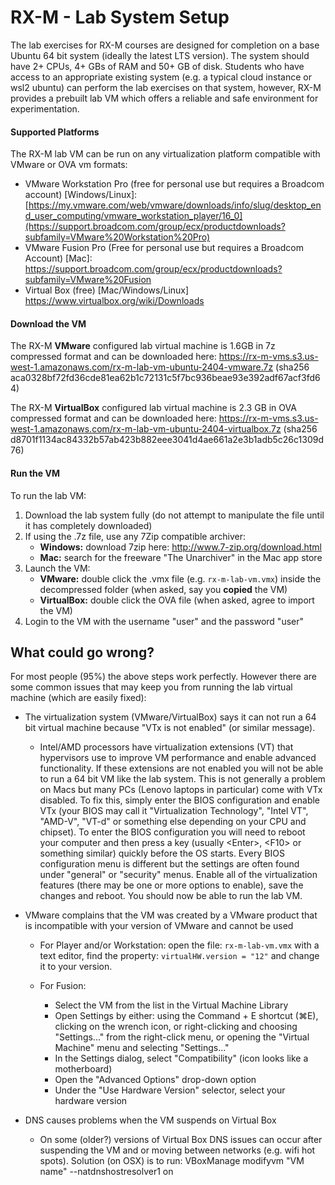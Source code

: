 # RX-M - Lab System Setup

The lab exercises for RX-M courses are designed for completion on a base Ubuntu 64 bit system (ideally the latest LTS
version). The system should have 2+ CPUs, 4+ GBs of RAM and 50+ GB of disk. Students who have access to an appropriate
existing system (e.g. a typical cloud instance or wsl2 ubuntu) can perform the lab exercises on that system, however, 
RX-M provides a prebuilt lab VM which offers a reliable and safe environment for experimentation.


#### Supported Platforms

The RX-M lab VM can be run on any virtualization platform compatible with VMware or OVA vm formats:

- VMware Workstation Pro (free for personal use but requires a Broadcom account) [Windows/Linux]: [https://my.vmware.com/web/vmware/downloads/info/slug/desktop_end_user_computing/vmware_workstation_player/16_0](https://support.broadcom.com/group/ecx/productdownloads?subfamily=VMware%20Workstation%20Pro)
- VMware Fusion Pro (Free for personal use but requires a Broadcom Account) [Mac]: https://support.broadcom.com/group/ecx/productdownloads?subfamily=VMware%20Fusion
-  Virtual Box (free) [Mac/Windows/Linux] https://www.virtualbox.org/wiki/Downloads


#### Download the VM

The RX-M **VMware** configured lab virtual machine is 1.6GB in 7z compressed format and can be downloaded here: https://rx-m-vms.s3.us-west-1.amazonaws.com/rx-m-lab-vm-ubuntu-2404-vmware.7z (sha256 aca0328bf72fd36cde81ea62b1c72131c5f7bc936beae93e392adf67acf3fd64)

The RX-M **VirtualBox** configured lab virtual machine is 2.3 GB in OVA compressed format and can be downloaded here: https://rx-m-vms.s3.us-west-1.amazonaws.com/rx-m-lab-vm-ubuntu-2404-virtualbox.7z (sha256 d8701f1134ac84332b57ab423b882eee3041d4ae661a2e3b1adb5c26c1309d76)


#### Run the VM

To run the lab VM:
1. Download the lab system fully (do not attempt to manipulate the file until it has completely downloaded)
2. If using the .7z file, use any 7Zip compatible archiver:
     - __Windows:__ download 7zip here: http://www.7-zip.org/download.html
     - __Mac:__ search for the freeware "The Unarchiver" in the Mac app store
3. Launch the VM:
     - **VMware:** double click the .vmx file (e.g. `rx-m-lab-vm.vmx`) inside the decompressed folder (when
       asked, say you __copied__ the VM)
     - **VirtualBox:** double click the OVA file (when asked, agree to import the VM)
4. Login to the VM with the username "user" and the password "user"


## What could go wrong?

For most people (95%) the above steps work perfectly. However there are some common issues that may keep you from running the lab virtual machine (which are easily fixed):

- The virtualization system (VMware/VirtualBox) says it can not run a 64 bit virtual machine because "VTx is not
  enabled" (or similar message).

     - Intel/AMD processors have virtualization extensions (VT) that hypervisors use to improve VM performance and enable advanced functionality. If these extensions are not enabled you will not be able to run a 64 bit VM like the lab
     system. This is not generally a problem on Macs but many PCs (Lenovo laptops in particular) come with VTx
     disabled. To fix this, simply enter the BIOS configuration and enable VTx (your BIOS may call it "Virtualization
     Technology", "Intel VT", "AMD-V", "VT-d" or something else depending on your CPU and chipset). To enter the BIOS
     configuration you will need to reboot your computer and then press a key (usually \<Enter\>, \<F10\> or something
     similar) quickly before the OS starts. Every BIOS configuration menu is different but the settings are often found
     under "general" or "security" menus. Enable all of the virtualization features (there may be one or more options to
     enable), save the changes and reboot. You should now be able to run the lab VM.

- VMware complains that the VM was created by a VMware product that is incompatible with your version of VMware and cannot
be used

     - For Player and/or Workstation: open the file: `rx-m-lab-vm.vmx` with a text editor, find the property:
     `virtualHW.version = "12"` and change it to your version.

     - For Fusion:
       - Select the VM from the list in the Virtual Machine Library
       - Open Settings by either: using the Command + E shortcut (⌘E), clicking on the wrench icon, or right-clicking and
       choosing "Settings..." from the right-click menu, or opening the "Virtual Machine" menu and selecting "Settings..."
       - In the Settings dialog, select "Compatibility" (icon looks like a motherboard)
       - Open the "Advanced Options" drop-down option
       - Under the "Use Hardware Version" selector, select your hardware version

- DNS causes problems when the VM suspends on Virtual Box

    - On some (older?) versions of Virtual Box DNS issues can occur after suspending the VM and or moving between networks (e.g. wifi hot spots). Solution (on OSX) is to run: VBoxManage modifyvm "VM name" --natdnshostresolver1 on
